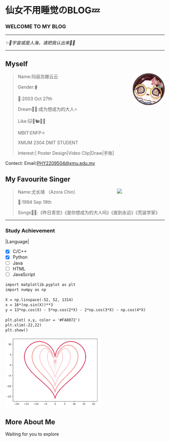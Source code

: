 # 仙女不用睡觉のBLOG💤
### WELCOME TO MY BLOG
-----------------------------------------------------
*✨🩵宇宙或是人海，请把我认出来🩵✨*

-----------------------------------------------------
## Myself

 <img decoding="async" align="right" src="image/头像.jpg" width="20%">

   >Name:玛丽苏娜云云
   >
   >Gender:🚺
   >
   >🎂:2003 Oct 27th
   >
   >Dream😶‍🌫️:成为想成为的大人⭐
   >
   >Like:🐱🐶🐿️🐇🦔
   >
   >MBIT:ENFP⚛️
   >
   >XMUM 2304 DMT STUDENT
   >
   >Interest:| Poster Design|Video Clip|Draw|手账|

Contect:
Email:PHY2209504@xmu.edu.my

## My Favourite Singer
 <img decoding="async" align="right" src="image/尤长靖.jpg" width="30%">

   >Name:尤长靖 （Azora Chin）
   >
   >🎂:1994 Sep 19th
   >
   >Songs😶‍🌫️:《昨日青空》《是你想成为的大人吗》《直到永远》《荒诞学家》

-----------------------------------------------------
   ### Study Achievement
  |Language|
- [x] C/C++  
- [x] Python
- [ ] Java
- [ ] HTML    
- [ ] JavaScript  

```Pyton
import matplotlib.pyplot as plt
import numpy as np

X = np.linspace(-52, 52, 1314)
x = 16*(np.sin(X))**3
y = 13*np.cos(X) - 5*np.cos(2*X) - 2*np.cos(3*X) - np.cos(4*X)
    
plt.plot( x,y, color = '#FA8072')
plt.xlim(-22,22)
plt.show()
```
 <img decoding="async" src="image/爱心.png" style="width: 60%;">

## More About Me
Waiting for you to explore 
